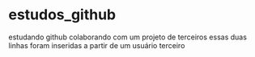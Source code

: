 # estudos_github
estudando github
colaborando com um projeto de terceiros
essas duas linhas foram inseridas a partir de um usuário terceiro
